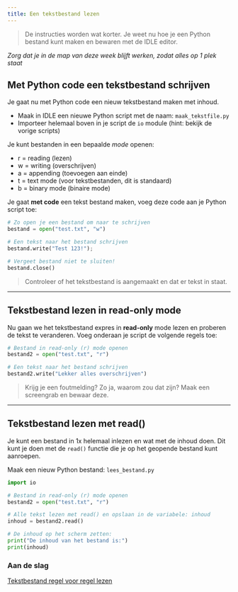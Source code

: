 ```yaml
---
title: Een tekstbestand lezen
---
```


> De instructies worden wat korter.
Je weet nu hoe je een Python bestand kunt maken en bewaren met de IDLE editor. 

*Zorg dat je in de map van deze week blijft werken, zodat alles op 1 plek staat*

## Met Python code een tekstbestand schrijven
Je gaat nu met Python code een nieuw tekstbestand maken met inhoud.

- Maak in IDLE een nieuwe Python script met de naam: `maak_tekstfile.py`
- Importeer helemaal boven in je script de `io` module (hint: bekijk de vorige scripts)

Je kunt bestanden in een bepaalde *mode* openen: 
- r = reading (lezen)
- w = writing (overschrijven)
- a = appending (toevoegen aan einde)
- t = text mode (voor tekstbestanden, dit is standaard)
- b = binary mode (binaire mode)

Je gaat **met code** een tekst bestand maken, voeg deze code aan je Python script toe:

```python
# Zo open je een bestand om naar te schrijven 
bestand = open("test.txt", "w")

# Een tekst naar het bestand schrijven
bestand.write("Test 123!");  

# Vergeet bestand niet te sluiten!
bestand.close()
```

> Controleer of het tekstbestand is aangemaakt en dat er tekst in staat.

---

## Tekstbestand lezen in read-only mode
Nu gaan we het tekstbestand expres in **read-only** mode lezen en proberen de tekst te veranderen.
Voeg onderaan je script de volgende regels toe:

```python
# Bestand in read-only (r) mode openen
bestand2 = open("test.txt", "r")

# Een tekst naar het bestand schrijven
bestand2.write("Lekker alles overschrijven")
```

> Krijg je een foutmelding? Zo ja, waarom zou dat zijn? 
> Maak een screengrab en bewaar deze. 

---

## Tekstbestand lezen met read()
Je kunt een bestand in 1x helemaal inlezen en wat met de inhoud doen.
Dit kunt je doen met de `read()` functie die je op het geopende bestand kunt aanroepen.

Maak een nieuw Python bestand: `lees_bestand.py` 

```python
import io

# Bestand in read-only (r) mode openen
bestand2 = open("test.txt", "r")

# Alle tekst lezen met read() en opslaan in de variabele: inhoud
inhoud = bestand2.read()

# De inhoud op het scherm zetten:
print("De inhoud van het bestand is:")
print(inhoud)

```


### Aan de slag
[Tekstbestand regel voor regel lezen](../04-read-lines)


